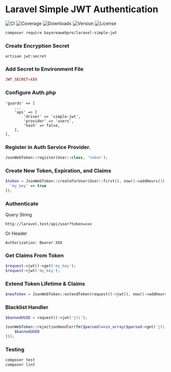 # Laravel Simple JWT Authentication

![CI](https://github.com/bayareawebpro/laravel-simple-jwt/workflows/ci/badge.svg)
![Coverage](https://codecov.io/gh/bayareawebpro/laravel-simple-jwt/branch/master/graph/badge.svg)
![Downloads](https://img.shields.io/packagist/dt/bayareawebpro/laravel-simple-jwt.svg)
![Version](https://img.shields.io/github/v/release/bayareawebpro/laravel-simple-jwt.svg)
![License](https://img.shields.io/badge/License-MIT-success.svg)

```bash
composer require bayareawebpro/laravel-simple-jwt
```

### Create Encryption Secret
```shell script
artisan jwt:secret
```

### Add Secret to Environment File
```php
JWT_SECRET=XXX
```

### Configure Auth.php
```
'guards' => [
    ...
    'api' => [
        'driver' => 'simple-jwt', 
        'provider' => 'users',
        'hash' => false,
    ],
],
```

### Register in Auth Service Provider.

```php
JsonWebToken::register(User::class, 'token');
```

### Create New Token, Expiration, and Claims
```php
$token = JsonWebToken::createForUser(User::first(), now()->addHours(3), [
  'my_key' => true
]);
```


### Authenticate

Query String
```text
http://laravel.test/api/user?token=xxx
```

Or Header
```text
Authorization: Bearer XXX
```

### Get Claims From Token
```php
$request->jwt()->get('my_key');
$request->jwt('my_key');
```

### Extend Token Lifetime & Claims
```php
$newToken = JsonWebToken::extendToken(request()->jwt(), now()->addHours(3), ['key' => true]);
```

### Blacklist Handler

```php
$bannedUUID = request()->jwt('jti');
```
```php
JsonWebToken::rejectionHandler(fn($parsed)=>in_array($parsed->get('jti'),[
    $bannedUUID
]));
```

### Testing
``` bash
composer test
composer lint
```
